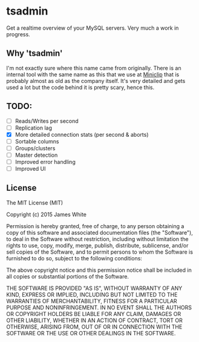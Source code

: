 tsadmin
========

Get a realtime overview of your MySQL servers. Very much a work in progress.

Why 'tsadmin'
--------------

I'm not exactly sure where this name came from originally. There is an internal tool
with the same name as this that we use at [Miniclip](http://www.miniclip.com/) that
is probably almost as old as the company itself. It's very detailed and gets used a lot
but the code behind it is pretty scary, hence this.

TODO:
-----

- [ ] Reads/Writes per second
- [ ] Replication lag
- [x] More detailed connection stats (per second & aborts)
- [ ] Sortable columns
- [ ] Groups/clusters
- [ ] Master detection
- [ ] Improved error handling
- [ ] Improved UI

License
--------

The MIT License (MIT)

Copyright (c) 2015 James White

Permission is hereby granted, free of charge, to any person obtaining a copy
of this software and associated documentation files (the "Software"), to deal
in the Software without restriction, including without limitation the rights
to use, copy, modify, merge, publish, distribute, sublicense, and/or sell
copies of the Software, and to permit persons to whom the Software is
furnished to do so, subject to the following conditions:

The above copyright notice and this permission notice shall be included in
all copies or substantial portions of the Software.

THE SOFTWARE IS PROVIDED "AS IS", WITHOUT WARRANTY OF ANY KIND, EXPRESS OR
IMPLIED, INCLUDING BUT NOT LIMITED TO THE WARRANTIES OF MERCHANTABILITY,
FITNESS FOR A PARTICULAR PURPOSE AND NONINFRINGEMENT. IN NO EVENT SHALL THE
AUTHORS OR COPYRIGHT HOLDERS BE LIABLE FOR ANY CLAIM, DAMAGES OR OTHER
LIABILITY, WHETHER IN AN ACTION OF CONTRACT, TORT OR OTHERWISE, ARISING FROM,
OUT OF OR IN CONNECTION WITH THE SOFTWARE OR THE USE OR OTHER DEALINGS IN
THE SOFTWARE.